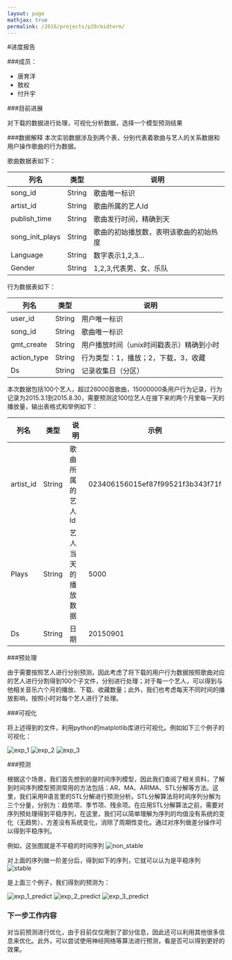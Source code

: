 ```yaml
---
layout: page
mathjax: true
permalink: /2016/projects/p20/midterm/
---
```


#进度报告

###成员：

* 唐育洋
* 敖权
* 付升宇

###目前进展

对下载的数据进行处理，可视化分析数据，选择一个模型预测结果

###数据解释
本次实验数据涉及到两个表，分别代表着歌曲与艺人的关系数据和用户操作歌曲的行为数据。

歌曲数据表如下：

列名|类型|说明
---|---|---
|song_id|String|歌曲唯一标识
|artist_id|String|歌曲所属的艺人Id
|publish_time|String|歌曲发行时间，精确到天
|song\_init\_plays|String|歌曲的初始播放数，表明该歌曲的初始热度
|Language|String|数字表示1,2,3…
|Gender|String|1,2,3,代表男、女、乐队

行为数据表如下：

列名|类型|说明
---|---|---
user_id|String|用户唯一标识
song_id|String|歌曲唯一标识
gmt_create|String|用户播放时间（unix时间戳表示）精确到小时
action_type|String|行为类型：1，播放；2，下载，3，收藏
Ds|String|记录收集日（分区）

本次数据包括100个艺人，超过26000首歌曲，15000000条用户行为记录，行为记录为2015.3.1到2015.8.30，需要预测这100位艺人在接下来的两个月里每一天的播放量，输出表格式和举例如下：

|列名|类型|说明|示例
---|---|---|---
|artist_id|String|歌曲所属的艺人Id|023406156015ef87f99521f3b343f71f
|Plays|String|艺人当天的播放数据|5000
|Ds|String|日期|20150901


###预处理

由于需要按照艺人进行分别预测，因此考虑了将下载的用户行为数据按照歌曲对应的艺人进行分割得到100个子文件，分别进行处理；对于每一个艺人，可以得到与他相关音乐六个月的播放、下载、收藏数量；此外，我们也考虑每天不同时间的播放影响，按照小时对每个艺人进行了处理。

###可视化

将上述得到的文件，利用python的matplotlib库进行可视化。例如如下三个例子的可视化：

![exp_1](https://github.com/SparkFour/datamining_homework/blob/master/homework_project/original/b15e8846dc61824c1242a6b36796117b.jpg?raw=true)
![exp_2](https://github.com/SparkFour/datamining_homework/blob/master/homework_project/original/b7522cc91cf57ada15de2298bfd6a3ee.jpg?raw=true)
![exp_3](https://github.com/SparkFour/datamining_homework/blob/master/homework_project/original/b79593426f5360c38beacd2a940b5f22.jpg?raw=true)


###预测

根据这个场景，我们首先想到的是时间序列模型，因此我们查阅了相关资料，了解到时间序列模型预测常用的方法包括：AR、MA、ARIMA、STL分解等方法。这里，我们采用R语言里的STL分解进行预测分析。STL分解算法将时间序列分解为三个分量，分别为：趋势项、季节项、残余项。在应用STL分解算法之前，需要对序列预处理得到平稳序列，在这里，我们可以简单理解为序列的均值没有系统的变化（无趋势）、方差没有系统变化，消除了周期性变化。通过对序列做差分操作可以得到平稳序列。

例如，这张图就是不平稳的时间序列
![non_stable](https://github.com/SparkFour/datamining_homework/blob/master/homework_project/timeseries.png?raw=true)

对上面的序列做一阶差分后，得到如下的序列，它就可以认为是平稳序列
![stable](https://github.com/SparkFour/datamining_homework/blob/master/homework_project/timeseries_diff.png?raw=true)


是上面三个例子，我们得到的预测为：

![exp_1_predict](https://github.com/SparkFour/datamining_homework/blob/master/homework_project/predict_stl/b15e8846dc61824c1242a6b36796117b.jpg?raw=true)
![exp_2_predict](https://github.com/SparkFour/datamining_homework/blob/master/homework_project/predict_stl/b7522cc91cf57ada15de2298bfd6a3ee.jpg?raw=true)
![exp_3_predict](https://github.com/SparkFour/datamining_homework/blob/master/homework_project/predict_stl/b79593426f5360c38beacd2a940b5f22.jpg?raw=true)

### 下一步工作内容

对当前预测进行优化，由于目前仅仅用到了部分信息，因此还可以利用其他很多信息来优化。此外，可以尝试使用神经网络等算法进行预测，看是否可以得到更好的效果。


